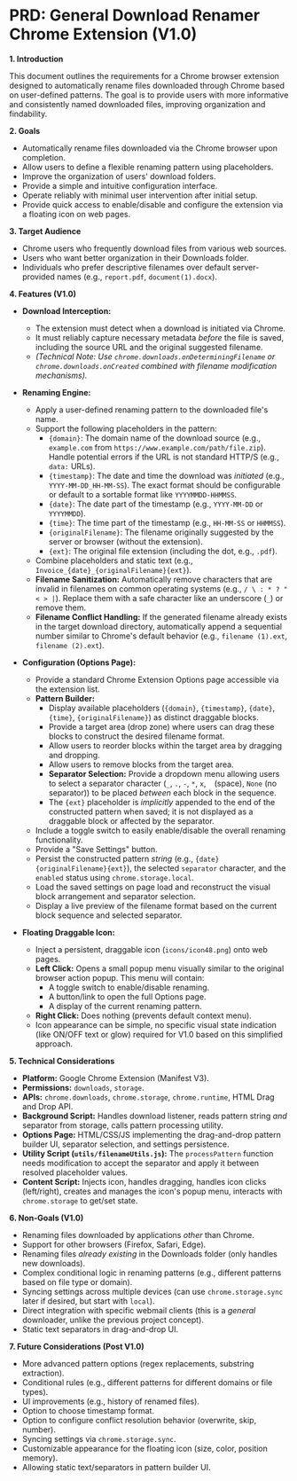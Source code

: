 # PRD: General Download Renamer Chrome Extension (V1.0)

**1. Introduction**

This document outlines the requirements for a Chrome browser extension designed to automatically rename files downloaded through Chrome based on user-defined patterns. The goal is to provide users with more informative and consistently named downloaded files, improving organization and findability.

**2. Goals**

*   Automatically rename files downloaded via the Chrome browser upon completion.
*   Allow users to define a flexible renaming pattern using placeholders.
*   Improve the organization of users' download folders.
*   Provide a simple and intuitive configuration interface.
*   Operate reliably with minimal user intervention after initial setup.
*   Provide quick access to enable/disable and configure the extension via a floating icon on web pages.

**3. Target Audience**

*   Chrome users who frequently download files from various web sources.
*   Users who want better organization in their Downloads folder.
*   Individuals who prefer descriptive filenames over default server-provided names (e.g., `report.pdf`, `document(1).docx`).

**4. Features (V1.0)**

*   **Download Interception:**
    *   The extension must detect when a download is initiated via Chrome.
    *   It must reliably capture necessary metadata *before* the file is saved, including the source URL and the original suggested filename.
    *   *(Technical Note: Use `chrome.downloads.onDeterminingFilename` or `chrome.downloads.onCreated` combined with filename modification mechanisms).*

*   **Renaming Engine:**
    *   Apply a user-defined renaming pattern to the downloaded file's name.
    *   Support the following placeholders in the pattern:
        *   `{domain}`: The domain name of the download source (e.g., `example.com` from `https://www.example.com/path/file.zip`). Handle potential errors if the URL is not standard HTTP/S (e.g., `data:` URLs).
        *   `{timestamp}`: The date and time the download was *initiated* (e.g., `YYYY-MM-DD_HH-MM-SS`). The exact format should be configurable or default to a sortable format like `YYYYMMDD-HHMMSS`.
        *   `{date}`: The date part of the timestamp (e.g., `YYYY-MM-DD` or `YYYYMMDD`).
        *   `{time}`: The time part of the timestamp (e.g., `HH-MM-SS` or `HHMMSS`).
        *   `{originalFilename}`: The filename originally suggested by the server or browser (without the extension).
        *   `{ext}`: The original file extension (including the dot, e.g., `.pdf`).
    *   Combine placeholders and static text (e.g., `Invoice_{date}_{originalFilename}{ext}`).
    *   **Filename Sanitization:** Automatically remove characters that are invalid in filenames on common operating systems (e.g., `/ \ : * ? " < > |`). Replace them with a safe character like an underscore (`_`) or remove them.
    *   **Filename Conflict Handling:** If the generated filename already exists in the target download directory, automatically append a sequential number similar to Chrome's default behavior (e.g., `filename (1).ext`, `filename (2).ext`).

*   **Configuration (Options Page):**
    *   Provide a standard Chrome Extension Options page accessible via the extension list.
    *   **Pattern Builder:**
        *   Display available placeholders (`{domain}`, `{timestamp}`, `{date}`, `{time}`, `{originalFilename}`) as distinct draggable blocks.
        *   Provide a target area (drop zone) where users can drag these blocks to construct the desired filename format.
        *   Allow users to reorder blocks within the target area by dragging and dropping.
        *   Allow users to remove blocks from the target area.
        *   **Separator Selection:** Provide a dropdown menu allowing users to select a separator character (`_`, `.`, `-`, `*`, `x`, ` ` (space), `None` (no separator)) to be placed *between* each block in the sequence.
        *   The `{ext}` placeholder is *implicitly* appended to the end of the constructed pattern when saved; it is not displayed as a draggable block or affected by the separator.
    *   Include a toggle switch to easily enable/disable the overall renaming functionality.
    *   Provide a "Save Settings" button.
    *   Persist the constructed pattern *string* (e.g., `{date}{originalFilename}{ext}`), the selected `separator` character, and the `enabled` status using `chrome.storage.local`.
    *   Load the saved settings on page load and reconstruct the visual block arrangement and separator selection.
    *   Display a live preview of the filename format based on the current block sequence and selected separator.

*   **Floating Draggable Icon:**
    *   Inject a persistent, draggable icon (`icons/icon48.png`) onto web pages.
    *   **Left Click:** Opens a small popup menu visually similar to the original browser action popup. This menu will contain:
        *   A toggle switch to enable/disable renaming.
        *   A button/link to open the full Options page.
        *   A display of the current renaming pattern.
    *   **Right Click:** Does nothing (prevents default context menu).
    *   Icon appearance can be simple, no specific visual state indication (like ON/OFF text or glow) required for V1.0 based on this simplified approach.

**5. Technical Considerations**

*   **Platform:** Google Chrome Extension (Manifest V3).
*   **Permissions:** `downloads`, `storage`.
*   **APIs:** `chrome.downloads`, `chrome.storage`, `chrome.runtime`, HTML Drag and Drop API.
*   **Background Script:** Handles download listener, reads pattern string *and* separator from storage, calls pattern processing utility.
*   **Options Page:** HTML/CSS/JS implementing the drag-and-drop pattern builder UI, separator selection, and settings persistence.
*   **Utility Script (`utils/filenameUtils.js`):** The `processPattern` function needs modification to accept the separator and apply it between resolved placeholder values.
*   **Content Script:** Injects icon, handles dragging, handles icon clicks (left/right), creates and manages the icon's popup menu, interacts with `chrome.storage` to get/set state.

**6. Non-Goals (V1.0)**

*   Renaming files downloaded by applications *other* than Chrome.
*   Support for other browsers (Firefox, Safari, Edge).
*   Renaming files *already existing* in the Downloads folder (only handles new downloads).
*   Complex conditional logic in renaming patterns (e.g., different patterns based on file type or domain).
*   Syncing settings across multiple devices (can use `chrome.storage.sync` later if desired, but start with `local`).
*   Direct integration with specific webmail clients (this is a *general* downloader, unlike the previous project concept).
*   Static text separators in drag-and-drop UI.

**7. Future Considerations (Post V1.0)**

*   More advanced pattern options (regex replacements, substring extraction).
*   Conditional rules (e.g., different patterns for different domains or file types).
*   UI improvements (e.g., history of renamed files).
*   Option to choose timestamp format.
*   Option to configure conflict resolution behavior (overwrite, skip, number).
*   Syncing settings via `chrome.storage.sync`.
*   Customizable appearance for the floating icon (size, color, position memory).
*   Allowing static text/separators in pattern builder UI.
